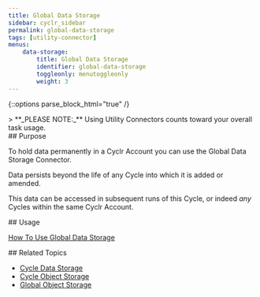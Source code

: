 ```yaml
---
title: Global Data Storage
sidebar: cyclr_sidebar
permalink: global-data-storage
tags: [utility-connector]
menus:
    data-storage:
        title: Global Data Storage
        identifier: global-data-storage
        toggleonly: menutoggleonly
        weight: 3
---
```

{::options parse_block_html="true" /}
<section class="card">
> **_PLEASE NOTE:_** Using Utility Connectors counts toward your overall task usage.


</section>
<section class="card">
## Purpose

To hold data permanently in a Cyclr Account you can use the Global Data Storage Connector.  

Data persists beyond the life of any Cycle into which it is added or amended.

This data can be accessed in subsequent runs of this Cycle, or indeed _any_ Cycles within the same Cyclr Account.


</section>
<section class="card">
## Usage

[How To Use Global Data Storage](./data-storage-usage) 


</section>
<section class="card">
## Related Topics

* [Cycle Data Storage](./cycle-data-storage)
* [Cycle Object Storage](./cycle-object-storage)
* [Global Object Storage](./global-object-storage)

</section>
